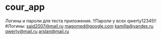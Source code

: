 # cour_app
Логины и пароли для теста приложения.
!!Пароли у всех qwerty12345!!
#Логины:
said2007@mail.ru
magomed@google.com
kamilla@yandex.ru
qwerty@mail.ru
arslan@mail.ru
